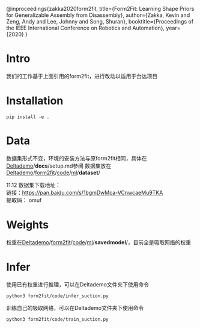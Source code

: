 @inproceedings{zakka2020form2fit,
  title={Form2Fit: Learning Shape Priors for Generalizable Assembly from Disassembly},
  author={Zakka, Kevin and Zeng, Andy and Lee, Johnny and Song, Shuran},
  booktitle={Proceedings of the IEEE International Conference on Robotics and Automation},
  year={2020}
}

# Intro
我们的工作基于上面引用的form2fit，进行改动以适用于台达项目
# Installation
    pip install -e .  
# Data
数据集形式不变，环境的安装方法与原form2fit相同，具体在[Deltademo](https://github.com/Geiright/Deltademo)/**docs**/setup.md参阅
数据集放在[Deltademo](https://github.com/Geiright/Deltademo)/[form2fit](https://github.com/Geiright/Deltademo/tree/master/form2fit)/[code](https://github.com/Geiright/Deltademo/tree/master/form2fit/code)/[ml](https://github.com/Geiright/Deltademo/tree/master/form2fit/code/ml)/**dataset**/ 

11.12 数据集下载地址：  
链接：https://pan.baidu.com/s/1bgmDwMca-VCnwcaeMu9TKA  
提取码：    omuf  
# Weights
权重在[Deltademo](https://github.com/Geiright/Deltademo)/[form2fit](https://github.com/Geiright/Deltademo/tree/master/form2fit)/[code](https://github.com/Geiright/Deltademo/tree/master/form2fit/code)/[ml](https://github.com/Geiright/Deltademo/tree/master/form2fit/code/ml)/**savedmodel**/，目前全是吸取网络的权重
# Infer
使用已有权重进行推理，可以在Deltademo文件夹下使用命令

    python3 form2fit/code/infer_suction.py

训练自己的吸取网络，可以在Deltademo文件夹下使用命令

    python3 form2fit/code/train_suction.py

